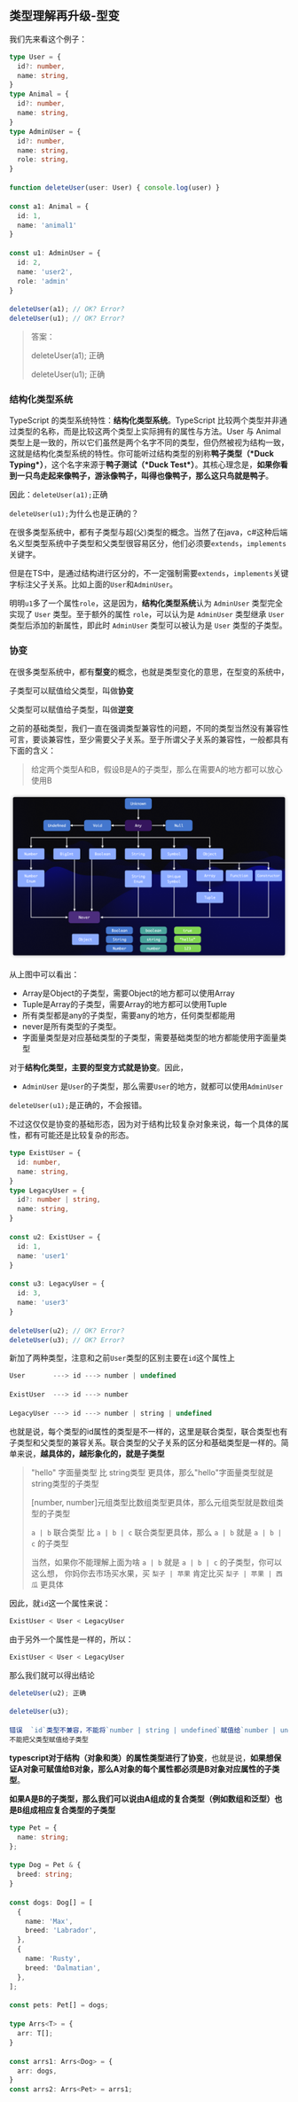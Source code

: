 ## 类型理解再升级-型变

我们先来看这个例子：

```typescript
type User = {
  id?: number,
  name: string,
}
type Animal = {
  id?: number,
  name: string,
}
type AdminUser = {
  id?: number,
  name: string,
  role: string,
}

function deleteUser(user: User) { console.log(user) }

const a1: Animal = {
  id: 1,
  name: 'animal1'
}

const u1: AdminUser = {
  id: 2,
  name: 'user2',
  role: 'admin'
}

deleteUser(a1); // OK? Error?
deleteUser(u1); // OK? Error?
```



> 答案：
>
> deleteUser(a1); 正确
>
> deleteUser(u1); 正确

### 结构化类型系统

TypeScript 的类型系统特性：**结构化类型系统**。TypeScript 比较两个类型并非通过类型的名称，而是比较这两个类型上实际拥有的属性与方法。User 与 Animal 类型上是一致的，所以它们虽然是两个名字不同的类型，但仍然被视为结构一致，这就是结构化类型系统的特性。你可能听过结构类型的别称**鸭子类型（\*Duck Typing\*）**，这个名字来源于**鸭子测试（\*Duck Test\*）**。其核心理念是，**如果你看到一只鸟走起来像鸭子，游泳像鸭子，叫得也像鸭子，那么这只鸟就是鸭子**。

因此：`deleteUser(a1);`正确

`deleteUser(u1);`为什么也是正确的？

在很多类型系统中，都有子类型与超(父)类型的概念。当然了在java，c#这种后端名义型类型系统中子类型和父类型很容易区分，他们必须要`extends`，`implements`关键字。

但是在TS中，是通过结构进行区分的，不一定强制需要`extends`，`implements`关键字标注父子关系。比如上面的`User`和`AdminUser`。

明明`u1`多了一个属性`role`，这是因为，**结构化类型系统**认为 `AdminUser` 类型完全实现了 `User` 类型。至于额外的属性 `role`，可以认为是 `AdminUser` 类型继承 `User` 类型后添加的新属性，即此时 `AdminUser` 类型可以被认为是 `User` 类型的子类型。

### 协变

在很多类型系统中，都有**型变**的概念，也就是类型变化的意思，在型变的系统中，

子类型可以赋值给父类型，叫做**协变**

父类型可以赋值给子类型，叫做**逆变**

之前的基础类型，我们一直在强调类型兼容性的问题，不同的类型当然没有兼容性可言，要谈兼容性，至少需要父子关系。至于所谓父子关系的兼容性，一般都具有下面的含义：

> 给定两个类型A和B，假设B是A的子类型，那么在需要A的地方都可以放心使用B

![image-20240226103220252](./assets/image-20240226103220252.png)

从上图中可以看出：

- Array是Object的子类型，需要Object的地方都可以使用Array
- Tuple是Array的子类型，需要Array的地方都可以使用Tuple
- 所有类型都是any的子类型，需要any的地方，任何类型都能用
- never是所有类型的子类型。
- 字面量类型是对应基础类型的子类型，需要基础类型的地方都能使用字面量类型

对于**结构化类型，主要的型变方式就是协变**。因此，

-  `AdminUser` 是`User`的子类型，那么需要`User`的地方，就都可以使用`AdminUser`

`deleteUser(u1);`是正确的，不会报错。

不过这仅仅是协变的基础形态，因为对于结构比较复杂对象来说，每一个具体的属性，都有可能还是比较复杂的形态。

```typescript
type ExistUser = {
  id: number,
  name: string,
}
type LegacyUser = {
  id?: number | string,
  name: string,
}

const u2: ExistUser = {
  id: 1,
  name: 'user1'
}

const u3: LegacyUser = {
  id: 3,
  name: 'user3'
}

deleteUser(u2); // OK? Error?
deleteUser(u3); // OK? Error?
```

新加了两种类型，注意和之前`User`类型的区别主要在`id`这个属性上

```typescript
User       ---> id ---> number | undefined

ExistUser  ---> id ---> number 

LegacyUser ---> id ---> number | string | undefined
```

也就是说，每个类型的id属性的类型是不一样的，这里是联合类型，联合类型也有子类型和父类型的兼容关系。联合类型的父子关系的区分和基础类型是一样的。简单来说，**越具体的，越形象化的，就是子类型**

> "hello" 字面量类型 比 string类型 更具体，那么"hello"字面量类型就是string类型的子类型
>
> [number, number]元组类型比数组类型更具体，那么元组类型就是数组类型的子类型
>
> `a | b` 联合类型 比 `a | b | c` 联合类型更具体，那么 `a | b` 就是 `a | b | c` 的子类型
>
> 当然，如果你不能理解上面为啥 `a | b` 就是 `a | b | c` 的子类型，你可以这么想， 你妈你去市场买水果，买 `梨子 | 苹果` 肯定比买  `梨子 | 苹果 | 西瓜`  更具体

因此，就`id`这一个属性来说：

```typescript
ExistUser < User < LegacyUser
```

由于另外一个属性是一样的，所以：

```typescript
ExistUser < User < LegacyUser
```

那么我们就可以得出结论

```typescript
deleteUser(u2); 正确

deleteUser(u3); 

错误  `id`类型不兼容，不能将`number | string | undefined`赋值给`number | undefined`
不能把父类型赋值给子类型
```

**typescript对于结构（对象和类）的属性类型进行了协变**，也就是说，**如果想保证A对象可赋值给B对象，那么A对象的每个属性都必须是B对象对应属性的子类型**。

**如果A是B的子类型，那么我们可以说由A组成的复合类型（例如数组和泛型）也是B组成相应复合类型的子类型**

```typescript
type Pet = {
  name: string;
};

type Dog = Pet & {
  breed: string;
}

const dogs: Dog[] = [
  {
    name: 'Max',
    breed: 'Labrador',
  },
  {
    name: 'Rusty',
    breed: 'Dalmatian',
  },
];

const pets: Pet[] = dogs;

type Arrs<T> = {
  arr: T[];
}

const arrs1: Arrs<Dog> = {
  arr: dogs,
}
const arrs2: Arrs<Pet> = arrs1;
```
